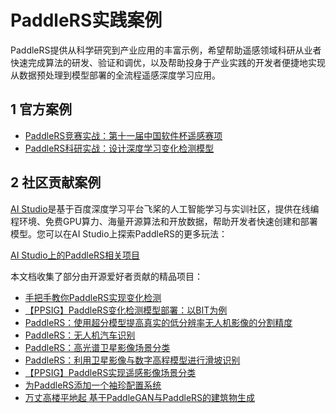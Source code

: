 # PaddleRS实践案例

PaddleRS提供从科学研究到产业应用的丰富示例，希望帮助遥感领域科研从业者快速完成算法的研发、验证和调优，以及帮助投身于产业实践的开发者便捷地实现从数据预处理到模型部署的全流程遥感深度学习应用。

## 1 官方案例

- [PaddleRS竞赛实战：第十一届中国软件杯遥感赛项](./rs_competition/)
- [PaddleRS科研实战：设计深度学习变化检测模型](./rs_research/)

## 2 社区贡献案例

[AI Studio](https://aistudio.baidu.com/aistudio/index)是基于百度深度学习平台飞桨的人工智能学习与实训社区，提供在线编程环境、免费GPU算力、海量开源算法和开放数据，帮助开发者快速创建和部署模型。您可以在AI Studio上探索PaddleRS的更多玩法：

[AI Studio上的PaddleRS相关项目](https://aistudio.baidu.com/aistudio/projectoverview/public?kw=PaddleRS)

本文档收集了部分由开源爱好者贡献的精品项目：

- [手把手教你PaddleRS实现变化检测](https://aistudio.baidu.com/aistudio/projectdetail/3737991)
- [【PPSIG】PaddleRS变化检测模型部署：以BIT为例](https://aistudio.baidu.com/aistudio/projectdetail/4184759)
- [PaddleRS：使用超分模型提高真实的低分辨率无人机影像的分割精度](https://aistudio.baidu.com/aistudio/projectdetail/3696814)
- [PaddleRS：无人机汽车识别](https://aistudio.baidu.com/aistudio/projectdetail/3713122)
- [PaddleRS：高光谱卫星影像场景分类](https://aistudio.baidu.com/aistudio/projectdetail/3711240)
- [PaddleRS：利用卫星影像与数字高程模型进行滑坡识别](https://aistudio.baidu.com/aistudio/projectdetail/4066570)
- [【PPSIG】PaddleRS实现遥感影像场景分类](https://aistudio.baidu.com/aistudio/projectdetail/4198965)
- [为PaddleRS添加一个袖珍配置系统](https://aistudio.baidu.com/aistudio/projectdetail/4203534)
- [万丈高楼平地起 基于PaddleGAN与PaddleRS的建筑物生成](https://aistudio.baidu.com/aistudio/projectdetail/3716885)
